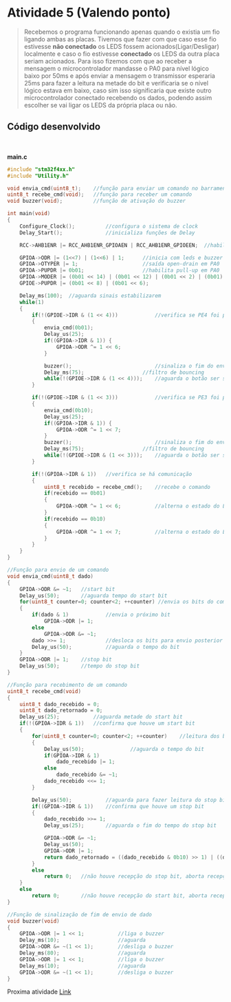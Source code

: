 # Atividade 5 (Valendo ponto)

> Recebemos o programa funcionando apenas quando o existia um fio ligando ambas as placas. Tivemos que fazer com que caso esse fio estivesse **não conectado** os LEDS fossem acionados(Ligar/Desligar) localmente e caso o fio estivesse **conectado** os LEDS da outra placa seriam acionados.
> Para isso fizemos com que ao receber a mensagem o microcontrolador mandasse o PA0 para nível lógico baixo por 50ms e após enviar a mensagem o transmissor esperaria 25ms para fazer a leitura na metade do bit e verificaria se o nível lógico estava em baixo, caso sim isso significaria que existe outro microcontrolador conectado recebendo os dados, podendo assim escolher se vai ligar os LEDS da própria placa ou não.


## Código desenvolvido

</br>

**main.c**
```c
#include "stm32f4xx.h"
#include "Utility.h"

void envia_cmd(uint8_t);	//função para enviar um comando no barramento
uint8_t recebe_cmd(void);	//função para receber um comando
void buzzer(void);			//função de ativação do buzzer

int main(void)
{
	Configure_Clock();			//configura o sistema de clock
	Delay_Start();				//inicializa funções de Delay

	RCC->AHB1ENR |= RCC_AHB1ENR_GPIOAEN | RCC_AHB1ENR_GPIOEEN;	//habilita o clock do GPIOA e GPIOE

	GPIOA->ODR |= (1<<7) | (1<<6) | 1;		//inicia com leds e buzzer desligados e linha COM em idle
	GPIOA->OTYPER |= 1;						//saída open-drain em PA0
	GPIOA->PUPDR |= 0b01;					//habilita pull-up em PA0
	GPIOA->MODER |= (0b01 << 14) | (0b01 << 12) | (0b01 << 2) | (0b01) ; 	//pinos PA0, PA1, PA6 e PA7 no modo saída
	GPIOE->PUPDR |= (0b01 << 8) | (0b01 << 6);								//habilita pull-up em PE4 e PE3

	Delay_ms(100);	//aguarda sinais estabilizarem
	while(1)
	{
		if(!(GPIOE->IDR & (1 << 4)))			//verifica se PE4 foi pressionado
		{
			envia_cmd(0b01);
			Delay_us(25);
			if((GPIOA->IDR & 1)) {
				GPIOA->ODR ^= 1 << 6;
			}

			buzzer();							//sinaliza o fim do envio
			Delay_ms(75);					//filtro de bouncing
			while(!(GPIOE->IDR & (1 << 4)));	//aguarda o botão ser solto
		}

		if(!(GPIOE->IDR & (1 << 3)))			//verifica se PE3 foi pressionado
		{
			envia_cmd(0b10);
			Delay_us(25);
			if((GPIOA->IDR & 1)) {
				GPIOA->ODR ^= 1 << 7;
			}
			buzzer();							//sinaliza o fim do envio
			Delay_ms(75);					//filtro de bouncing
			while(!(GPIOE->IDR & (1 << 3)));	//aguarda o botão ser solto
		}

		if(!(GPIOA->IDR & 1))	//verifica se há comunicação
		{
			uint8_t recebido = recebe_cmd();	//recebe o comando
			if(recebido == 0b01)
			{
				GPIOA->ODR ^= 1 << 6;			//alterna o estado do LED em PA6
			}
			if(recebido == 0b10)
			{
				GPIOA->ODR ^= 1 << 7;			//alterna o estado do LED em PA7
			}
		}
	}
}

//Função para envio de um comando
void envia_cmd(uint8_t dado)
{
	GPIOA->ODR &= ~1;	//start bit
	Delay_us(50);		//aguarda tempo do start bit
	for(uint8_t counter=0; counter<2; ++counter) //envia os bits do comando
	{
		if(dado & 1)			//envia o próximo bit
			GPIOA->ODR |= 1;
		else
			GPIOA->ODR &= ~1;
		dado >>= 1;				//desloca os bits para envio posterior
		Delay_us(50);			//aguarda o tempo do bit
	}
	GPIOA->ODR |= 1;	//stop bit
	Delay_us(50);		//tempo do stop bit
}

//Função para recebimento de um comando
uint8_t recebe_cmd(void)
{
	uint8_t dado_recebido = 0;
	uint8_t dado_retornado = 0;
	Delay_us(25);			//aguarda metade do start bit
	if(!(GPIOA->IDR & 1))	//confirma que houve um start bit
	{
		for(uint8_t counter=0; counter<2; ++counter)	//leitura dos bits
		{
			Delay_us(50);				//aguarda o tempo do bit
			if(GPIOA->IDR & 1)
				dado_recebido |= 1;
			else
				dado_recebido &= ~1;
			dado_recebido <<= 1;
		}

		Delay_us(50);			//aguarda para fazer leitura do stop bit
		if((GPIOA->IDR & 1))	//confirma que houve um stop bit
		{
			dado_recebido >>= 1;
			Delay_us(25);		//aguarda o fim do tempo do stop bit

			GPIOA->ODR &= ~1;
			Delay_us(50);
			GPIOA->ODR |= 1;
			return dado_retornado = ((dado_recebido & 0b10) >> 1) | ((dado_recebido & 0b01) << 1); //retorna o dado recebido
		}
		else
			return 0;	//não houve recepção do stop bit, aborta recepção
	}
	else
		return 0;		//não houve recepção do start bit, aborta recepção
}

//Função de sinalização de fim de envio de dado
void buzzer(void)
{
	GPIOA->ODR |= 1 << 1;			//liga o buzzer
	Delay_ms(10);					//aguarda
	GPIOA->ODR &= ~(1 << 1);		//desliga o buzzer
	Delay_ms(80);					//aguarda
	GPIOA->ODR |= 1 << 1;			//liga o buzzer
	Delay_ms(10);					//aguarda
	GPIOA->ODR &= ~(1 << 1);		//desliga o buzzer
}
```

Proxima atividade [Link](../Atividade%206/)